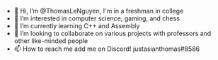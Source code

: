 - 👋 Hi, I’m @ThomasLeNguyen, I'm in a freshman in college
- 👀 I’m interested in computer science, gaming, and chess
- 🌱 I’m currently learning C++ and Assembly
- 💞️ I’m looking to collaborate on various projects with professors and other like-minded people
- 📫 How to reach me add me on Discord! justasianthomas#8586

<!---
ThomasLeNguyen/ThomasLeNguyen is a ✨ special ✨ repository because its `README.md` (this file) appears on your GitHub profile.
You can click the Preview link to take a look at your changes.
--->
